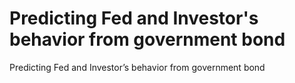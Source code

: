 # Predicting Fed and Investor's behavior from government bond
Predicting Fed and Investor’s behavior from government bond
